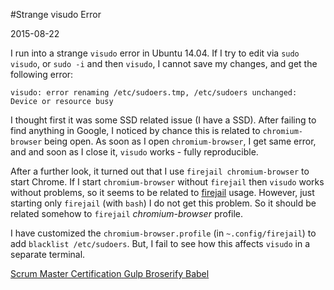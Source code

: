 #Strange visudo Error

2015-08-22

I run into a strange `visudo` error in Ubuntu 14.04. If I try to edit via `sudo visudo`, or `sudo -i` and then `visudo`, I cannot save my changes, and get the following error:

```
visudo: error renaming /etc/sudoers.tmp, /etc/sudoers unchanged: Device or resource busy
```

I thought first it was some SSD related issue (I have a SSD). After failing to find anything in Google, I noticed by chance this is related to `chromium-browser` being open. As soon as I open `chromium-browser`, I get same error, and and soon as I close it, `visudo` works - fully reproducible. 

After a further look, it turned out that I use `firejail chromium-browser` to start Chrome. If I start `chromium-browser` without `firejail` then `visudo` works without problems, so it seems to be related to [firejail](https://l3net.wordpress.com/projects/firejail/) usage. However, just starting only `firejail` (with `bash`) I do not get this problem. So it should be related somehow to `firejail` *chromium-browser* profile.

I have customized the `chromium-browser.profile` (in `~.config/firejail`) to add `blacklist /etc/sudoers`. But, I fail to see how this affects `visudo` in a separate terminal.


<ins class='nfooter'><a id='fprev' href='#blog/2015/2015-08-23-Scrum-Master-Certification.md'>Scrum Master Certification</a> <a id='fnext' href='#blog/2015/2015-07-30-Gulp-Broserify-Babel.md'>Gulp Broserify Babel</a></ins>
